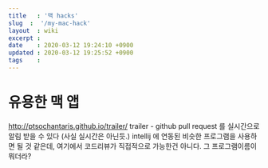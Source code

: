 ```yaml
---
title   : '맥 hacks' 
slug  :  '/my-mac-hack'
layout  : wiki 
excerpt : 
date    : 2020-03-12 19:24:10 +0900
updated : 2020-03-12 19:25:52 +0900
tags    : 
---
```


# 유용한 맥 앱
http://ptsochantaris.github.io/trailer/ 
trailer - github pull request 를 실시간으로 알림 받을 수 있다 (사실 실시간은 아닌듯.) intellij 에 연동된 비슷한 프로그램을 사용하면 될 것 같은데, 여기에서 코드리뷰가 직접적으로 가능한건 아니다. 그 프로그램이름이 뭐더라?
